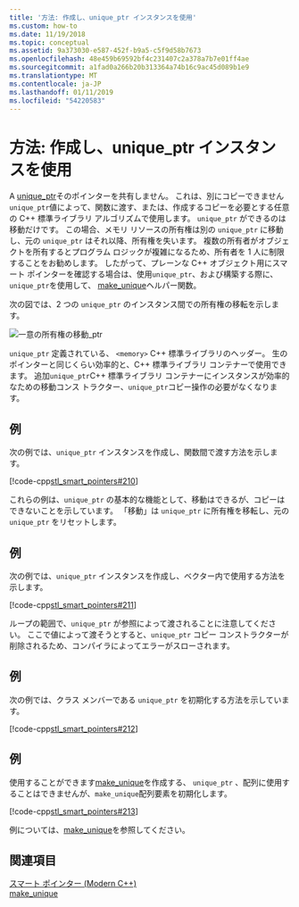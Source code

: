 ```yaml
---
title: '方法: 作成し、unique_ptr インスタンスを使用'
ms.custom: how-to
ms.date: 11/19/2018
ms.topic: conceptual
ms.assetid: 9a373030-e587-452f-b9a5-c5f9d58b7673
ms.openlocfilehash: 48e459b69592bf4c231407c2a378a7b7e01ff4ae
ms.sourcegitcommit: a1fad0a266b20b313364a74b16c9ac45d089b1e9
ms.translationtype: MT
ms.contentlocale: ja-JP
ms.lasthandoff: 01/11/2019
ms.locfileid: "54220583"
---
```

# <a name="how-to-create-and-use-uniqueptr-instances"></a>方法: 作成し、unique_ptr インスタンスを使用

A [unique_ptr](../standard-library/unique-ptr-class.md)そのポインターを共有しません。 これは、別にコピーできません`unique_ptr`値によって、関数に渡す、または、作成するコピーを必要とする任意の C++ 標準ライブラリ アルゴリズムで使用します。 `unique_ptr` ができるのは移動だけです。 この場合、メモリ リソースの所有権は別の `unique_ptr` に移動し、元の `unique_ptr` はそれ以降、所有権を失います。 複数の所有者がオブジェクトを所有するとプログラム ロジックが複雑になるため、所有者を 1 人に制限することをお勧めします。 したがって、プレーンな C++ オブジェクト用にスマート ポインターを確認する場合は、使用`unique_ptr`、および構築する際に、`unique_ptr`を使用して、 [make_unique](../standard-library/memory-functions.md#make_unique)ヘルパー関数。

次の図では、2 つの `unique_ptr` のインスタンス間での所有権の移転を示します。

![一意の所有権の移動&#95;ptr](../cpp/media/unique_ptr.png "一意の所有権の移動&#95;ptr")

`unique_ptr` 定義されている、 `<memory>` C++ 標準ライブラリのヘッダー。 生のポインターと同じくらい効率的と、C++ 標準ライブラリ コンテナーで使用できます。 追加`unique_ptr`C++ 標準ライブラリ コンテナーにインスタンスが効率的なための移動コンス トラクター、`unique_ptr`コピー操作の必要がなくなります。

## <a name="example"></a>例

次の例では、`unique_ptr` インスタンスを作成し、関数間で渡す方法を示します。

[!code-cpp[stl_smart_pointers#210](../cpp/codesnippet/CPP/how-to-create-and-use-unique-ptr-instances_1.cpp)]

これらの例は、`unique_ptr` の基本的な機能として、移動はできるが、コピーはできないことを示しています。 「移動」は `unique_ptr` に所有権を移転し、元の `unique_ptr` をリセットします。

## <a name="example"></a>例

次の例では、`unique_ptr` インスタンスを作成し、ベクター内で使用する方法を示します。

[!code-cpp[stl_smart_pointers#211](../cpp/codesnippet/CPP/how-to-create-and-use-unique-ptr-instances_2.cpp)]

ループの範囲で、`unique_ptr` が参照によって渡されることに注意してください。 ここで値によって渡そうとすると、`unique_ptr` コピー コンストラクターが削除されるため、コンパイラによってエラーがスローされます。

## <a name="example"></a>例

次の例では、クラス メンバーである `unique_ptr` を初期化する方法を示しています。

[!code-cpp[stl_smart_pointers#212](../cpp/codesnippet/CPP/how-to-create-and-use-unique-ptr-instances_3.cpp)]

## <a name="example"></a>例

使用することができます[make_unique](../standard-library/memory-functions.md#make_unique)を作成する、 `unique_ptr` 、配列に使用することはできませんが、`make_unique`配列要素を初期化します。

[!code-cpp[stl_smart_pointers#213](../cpp/codesnippet/CPP/how-to-create-and-use-unique-ptr-instances_4.cpp)]

例については、[make_unique](../standard-library/memory-functions.md#make_unique)を参照してください。

## <a name="see-also"></a>関連項目

[スマート ポインター (Modern C++)](../cpp/smart-pointers-modern-cpp.md)<br/>
[make_unique](../standard-library/memory-functions.md#make_unique)
